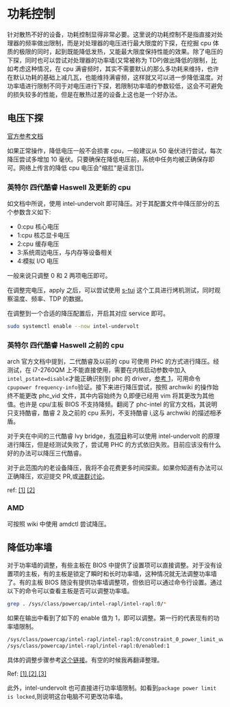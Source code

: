 # 功耗控制

针对散热不好的设备，功耗控制显得非常必要。这里说的功耗控制不是指直接对处理器的频率做出限制，而是对处理器的电压进行最大限度的下探，在挖掘 cpu 体质的极限的同时，起到既能降低发热，又能最大限度保持性能的效果。除了电压的下探，同时也可以尝试对处理器的功率墙(又常被称为 TDP)做出降低的限制，比如考虑这种情况，在 cpu 满睿频时，其实不需要默认的那么多功耗来维持，也许在默认功耗的基础上减几瓦，也能维持满睿频，这样就又可以进一步降低温度。对功率墙进行限制不同于对电压进行下探，若限制功率墙的参数较低，这会不可避免的损失较多的性能，但是在散热过差的设备上这也是一个好办法。

## 电压下探

[官方参考文档](https://wiki.archlinux.org/index.php/Undervolting_CPU)

如果正常操作，降低电压一般不会损害 cpu，一般建议从 50 毫伏进行尝试，每次降压尝试多增加 10 毫伏。只要确保在降低电压前，系统中任务均被正确保存即可。网络上传言的降低 cpu 电压会"缩肛"是谣言[[1]](https://www.zhihu.com/question/62335676)。

### 英特尔 四代酷睿 Haswell 及更新的 cpu

如文档中所说，使用 intel-undervolt 即可降压。对于其配置文件中降压部分的五个参数含义如下:

- 0:cpu 核心电压
- 1:cpu 核芯显卡电压
- 2:cpu 缓存电压
- 3:系统周边电压，与内存等设备相关
- 4:模拟 I/O 电压

一般来说只调整 0 和 2 两项电压即可。

在调整完电压，apply 之后，可以尝试使用 [s-tui](https://archlinux.org/packages/community/any/s-tui/) 这个工具进行烤机测试，同时观察温度、频率、TDP 的数据。

在调整到一个合适的降压配置后，开启其对应 service 即可。

```bash
sudo systemctl enable --now intel-undervolt
```

### 英特尔 四代酷睿 Haswell 之前的 cpu

arch 官方文档中提到，二代酷睿及以前的 cpu 可使用 PHC 的方式进行降压。经测试，在 i7-2760QM 上不能直接使用，需要在内核启动参数中加入`intel_pstate=disable`才能正确识别到 phc 的 driver，[参考 1](https://wiki.archlinux.org/index.php/CPU_frequency_scaling)，可用命令`cpupower frequency-info`验证。接下来进行降压尝试，按照 archwiki 的操作始终不能更改 phc_vid 文件，其中内容始终为 0,即便已经用 vim 将其更改为其他值。也许是 cpu/主板 BIOS 不支持降频。翻阅了 phc-intel 的官方文档，其说明只支持酷睿，酷睿 2 及之前的 cpu 系列，不支持酷睿 i,这与 archwiki 的描述相矛盾。

对于夹在中间的三代酷睿 lvy bridge，[有项目](https://github.com/tiziw/iuvolt)称可以使用 intel-undervolt 的原理进行降压，但是经测试失败了，尝试用 PHC 的方式依旧失败。目前应该没有什么好的办法可以降压三代酷睿。

对于此范围内的老设备降压，我将不会花费更多时间探索。如果你知道有办法可以正确降压，欢迎提交 PR,或[进群讨论](https://t.me/FSF_Ministry_of_Truth)。

ref: [[1]](https://www.reddit.com/r/intel/comments/8ubdsg/undervolting_intel_i5_3230m/) [[2]](https://forum.thinkpads.com/viewtopic.php?t=128707)

### AMD

可按照 wiki 中使用 amdctl 尝试降压。

## 降低功率墙

对于功率墙的调整，有些主板在 BIOS 中提供了设置项可以直接调整。对于没有设置项的主板，有的主板是锁定了瞬时和长时功率墙，这种情况就无法调整功率墙了。有的主板 BIOS 随没有提供功率墙调整项，但依旧可以通过命令行设置。通过以下的命令可以查看主板是否可以调整功率墙。

```bash
grep . /sys/class/powercap/intel-rapl/intel-rapl:0/*
```

如果在输出中看到了如下的 enable 值为 1，即可以调整。第一行的代表现有的功率墙限制。

```bash
/sys/class/powercap/intel-rapl/intel-rapl:0/constraint_0_power_limit_uw:100000000
/sys/class/powercap/intel-rapl/intel-rapl:0/enabled:1
```

具体的调整步骤参考[这个链接](https://askubuntu.com/questions/1226254/set-max-tdp-of-intel-h-series-cpu)。有空的时候我再翻译整理。

Ref: [[1]](https://askubuntu.com/questions/1231091/tee-constraint-0-power-limit-uw-no-data-available),[[2]](https://miloserdov.org/?p=1932),[[3]](https://zhuanlan.zhihu.com/p/25537264)

此外，intel-undervolt 也可直接进行功率墙限制。如看到`package power limit is locked`,则说明这台电脑不可更改功率墙。

